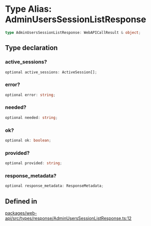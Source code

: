 # Type Alias: AdminUsersSessionListResponse

```ts
type AdminUsersSessionListResponse: WebAPICallResult & object;
```

## Type declaration

### active\_sessions?

```ts
optional active_sessions: ActiveSession[];
```

### error?

```ts
optional error: string;
```

### needed?

```ts
optional needed: string;
```

### ok?

```ts
optional ok: boolean;
```

### provided?

```ts
optional provided: string;
```

### response\_metadata?

```ts
optional response_metadata: ResponseMetadata;
```

## Defined in

[packages/web-api/src/types/response/AdminUsersSessionListResponse.ts:12](https://github.com/slackapi/node-slack-sdk/blob/main/packages/web-api/src/types/response/AdminUsersSessionListResponse.ts#L12)
